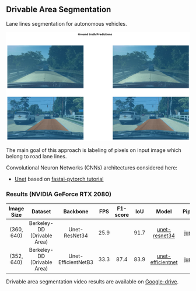 ## Drivable Area Segmentation
Lane lines segmentation for autonomous vehicles.

<img src="https://github.com/RuslanAgishev/robot_scene_understanding/blob/master/figures/drivable_area.png"/>

The main goal of this approach is labeling of pixels on input image which belong to road lane lines.

Convolutional Neuron Networks (CNNs) architectures considered here:
- [Unet](https://arxiv.org/abs/1505.04597) based on [fastai-pytorch tutorial](https://course.fast.ai/videos/?lesson=3)

### Results (NVIDIA GeForce RTX 2080)
| Image Size | Dataset                     | Backbone             | FPS  | F1-score |IoU   | Model    |Pipeline |
|:----------:|:---------------------------:|:--------------------:|:----:|:--------:|:----:|:--------:|:-------:|
| (360, 640) | Berkeley-DD (Drivable Area) | Unet-ResNet34        | 25.9 |          | 91.7 |[unet-resnet34](https://drive.google.com/open?id=1fCEsEvzFMLxTxtw4EIdiQWonyXW8bOlf) |[jupyter](https://github.com/RuslanAgishev/robot_scene_understanding/blob/master/Drivable_Area/fastai_berkeley.ipynb)
| (352, 640) | Berkeley-DD (Drivable Area) | Unet-EfficientNetB3  | 33.3 | 87.4     | 83.9 |[unet-efficientnet](https://drive.google.com/open?id=1Whw3SumsryWDUqVxWhm_f5ZXa2qNfpqf) |[jupyter](https://github.com/RuslanAgishev/robot_scene_understanding/blob/master/Drivable_Area/keras_berkeley_drivable_area.ipynb)

Drivable area segmentation video results are available on [Google-drive](https://drive.google.com/open?id=14a9jv1WcuCwi-7PoQotbsT6It7OyK-P9).
